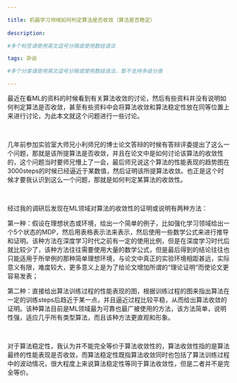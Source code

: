 ```yaml
---

title: 机器学习领域如何判定算法是否收敛（算法是否稳定）
 
description: 

#多个标签请使用英文逗号分隔或使用数组语法

tags: 杂谈

#多个分类请使用英文逗号分隔或使用数组语法，暂不支持多级分类

---
```




最近在看ML的资料的时候看到有关算法收敛的讨论，然后有些资料并没有说明如何判定算法是否收敛，甚至有些资料中会将算法收敛和算法稳定性放在同等位置上来进行讨论，为此本文就这个问题进行一些讨论。



<br/>

几年前参加实验室大师兄小利师兄的博士论文答辩的时候有答辩评委提出了这么一个问题，那就是该所提算法是否收敛，并且在论文中是如何讨论该算法的收敛性的，这个问题当时要师兄懵上了一会，最后师兄说这个算法的性能表现的趋势图在3000steps的时候已经逼近于某数值，然后证明该所提算法收敛。也正是这个时候才要我认识到这么一个问题，那就是如何判定某算法的收敛性。



<br/>

经过我的调研后发现在ML领域对算法的收敛性的证明或说明有两种方法：

第一种：假设在理想状态或环境，给出一个简单的例子，比如强化学习领域给出一个5个状态的MDP，然后用表格表示法来表示，然后使用一些数学公式来进行推导和证明。该种方法在深度学习时代之前有一定的使用比例，但是在深度学习时代后就比较少了，该种方法往往需要使用大量的数学公式，但是最后得到的结论往往也只能适用于所举例的那种简单理想环境，与论文中真正的实验环境相距甚远，实际意义有限，难度较大，更多意义上是为了给论文增加所谓的“理论证明”而使论文更容易发表；



第二种：直接给出算法训练过程的性能表现的图，根据训练过程的图来指出算法在一定的训练steps后趋近于某一点，并且逼近过程比较平稳，从而给出算法收敛的证明。该种算法目前是ML领域最为可靠也最广被使用的方法，该方法简单，说明性强，适应几乎所有类型算法，而且该种方法更直观和形象。



<br/>

对于算法稳定性，我认为并不能完全等价于算法收敛性的，算法收敛性指的是算法最终的性能表现是否收敛，而算法稳定性既指算法收敛同时也包括了算法训练过程中的波动情况，很大程度上来说算法稳定性等同于算法收敛性，但是二者并不是完全等价。





<br/>







